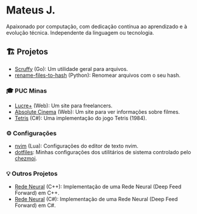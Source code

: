 # Mateus J.

Apaixonado por computação, com dedicação contínua ao aprendizado e à evolução técnica. Independente da linguagem ou tecnologia.

## 🏗️ Projetos

- [Scruffy](https://github.com/mateusjdev/scruffy) (Go): Um utilidade geral para arquivos.
- [rename-files-to-hash](https://github.com/mateusjdev/rename-files-to-hash) (Python): Renomear arquivos com o seu hash.

<!-- Projetos não publicados

- [desconectado](https://github.com/mateusjdev/desconectado): Um aplicativo para android que utiliza um servidor do Jellyfin para baixar músicas offlines e ouvir em players de 3º como Poweramp ou VLC.
- [gambiarra-de](https://github.com/mateusjdev/gambiarra-de): Configurações do meu desktop environment no linux (dwm+dmenu+dwmblocks).

-->

### 🎓 PUC Minas

- [Lucre+](https://github.com/mateusjdev/psg-si-lucre-mais) (Web): Um site para freelancers.
- [Absolute Cinema](https://github.com/mateusjdev/psg-si-absolute-cinema) (Web): Um site para ver informações sobre filmes.
- [Tetris](https://github.com/mateusjdev/psg-si-tetris) (C#): Uma implementação do jogo Tetris (1984).

### ⚙️ Configurações

- [nvim](https://github.com/mateusjdev/nvim) (Lua): Configurações do editor de texto nvim.
- [dotfiles](https://github.com/mateusjdev/dotfiles): Minhas configurações dos utilitários de sistema controlado pelo [chezmoi](https://www.chezmoi.io).

### 💡 Outros Projetos

- [Rede Neural](https://github.com/mateusjdev/neural) (C++): Implementação de uma Rede Neural (Deep Feed Forward) em C++.
- [Rede Neural](https://github.com/mateusjdev/neural-cs) (C#): Implementação de uma Rede Neural (Deep Feed Forward) em C#.

<!--

## Linguagens

Já utilizei diversas linguagens durante o meu aprendizado. Hoje em dia sou mais proveniente em C# pelo costume durante a graduação e python pela facilidade, mas tenho facilidade de me adaptar a qualquer outra linguagem.

"Jack of all trades, master of none"

<img src="https://cdn.jsdelivr.net/gh/devicons/devicon@latest/icons/javascript/javascript-original.svg" height="30" width="30" />
<img src="https://cdn.jsdelivr.net/gh/devicons/devicon@latest/icons/c/c-original.svg" height="30" width="30" />
<img src="https://cdn.jsdelivr.net/gh/devicons/devicon@latest/icons/cplusplus/cplusplus-original.svg" height="30" width="30" />
<img src="https://cdn.jsdelivr.net/gh/devicons/devicon@latest/icons/csharp/csharp-original.svg" height="30" width="30" />
<img src="https://cdn.jsdelivr.net/gh/devicons/devicon@latest/icons/kotlin/kotlin-original.svg" height="30" width="30" />
<img src="https://cdn.jsdelivr.net/gh/devicons/devicon@latest/icons/java/java-original.svg" height="30" width="30" />
<img src="https://cdn.jsdelivr.net/gh/devicons/devicon@latest/icons/lua/lua-original.svg" height="30" width="30" />
<img src="https://cdn.jsdelivr.net/gh/devicons/devicon@latest/icons/go/go-original.svg" height="30" width="30" />
<img src="https://cdn.jsdelivr.net/gh/devicons/devicon@latest/icons/python/python-original.svg" height="30" width="30" />

## Ferramentas e Técnologias

Necessário?

docker, bash, linux
typescript
androidstudio, vscode, vim

-->
